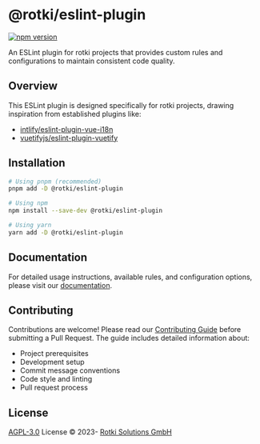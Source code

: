 # @rotki/eslint-plugin

[![npm version](https://img.shields.io/npm/v/@rotki/eslint-plugin.svg)](https://www.npmjs.com/package/@rotki/eslint-plugin)

An ESLint plugin for rotki projects that provides custom rules and configurations to maintain consistent code quality.

## Overview

This ESLint plugin is designed specifically for rotki projects, drawing inspiration from established plugins like:

- [intlify/eslint-plugin-vue-i18n](https://github.com/intlify/eslint-plugin-vue-i18n)
- [vuetifyjs/eslint-plugin-vuetify](https://github.com/vuetifyjs/eslint-plugin-vuetify)

## Installation

```bash
# Using pnpm (recommended)
pnpm add -D @rotki/eslint-plugin

# Using npm
npm install --save-dev @rotki/eslint-plugin

# Using yarn
yarn add -D @rotki/eslint-plugin
```

## Documentation

For detailed usage instructions, available rules, and configuration options,
please visit our [documentation](https://rotki.github.io/eslint-plugin).

## Contributing

Contributions are welcome!
Please read our [Contributing Guide](./CONTRIBUTING.md) before submitting a Pull Request.
The guide includes detailed information about:

- Project prerequisites
- Development setup
- Commit message conventions
- Code style and linting
- Pull request process

## License

[AGPL-3.0](./LICENSE) License &copy; 2023- [Rotki Solutions GmbH](https://github.com/rotki)
